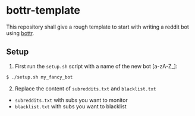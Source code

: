 # bottr-template

This repository shall give a rough template to start with writing a 
reddit bot using [bottr](https://botts.readthedocs.io).

## Setup

1) First run the `setup.sh` script with a name of the new bot [a-zA-Z_]:
```bash
$ ./setup.sh my_fancy_bot
```

2) Replace the content of `subreddits.txt` and `blacklist.txt` 
 - `subreddits.txt` with subs you want to monitor
 - `blacklist.txt` with subs you want to blacklist
 
